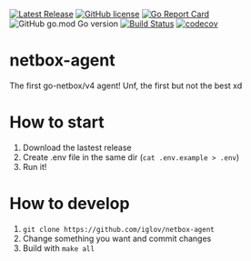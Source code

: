 [![Latest Release](https://img.shields.io/github/release/iglov/netbox-agent.svg?style=flat-square)](https://github.com/iglov/netbox-agent/releases/latest)
[![GitHub license](https://img.shields.io/github/license/iglov/netbox-agent.svg)](https://github.com/iglov/netbox-agent/blob/master/LICENSE)
[![Go Report Card](https://goreportcard.com/badge/github.com/iglov/netbox-agent)](https://goreportcard.com/report/github.com/iglov/netbox-agent)
![GitHub go.mod Go version](https://img.shields.io/github/go-mod/go-version/iglov/netbox-agent)
[![Build Status](https://github.com/iglov/netbox-agent/actions/workflows/build.yml/badge.svg)](https://github.com/iglov/netbox-agent/actions)
[![codecov](https://codecov.io/gh/iglov/netbox-agent/branch/main/graph/badge.svg)](https://codecov.io/gh/iglov/netbox-agent)

# netbox-agent
The first go-netbox/v4 agent! Unf, the first but not the best xd

# How to start
1. Download the lastest release
2. Create .env file in the same dir (`cat .env.example > .env`)
3. Run it!

# How to develop
1. `git clone https://github.com/iglov/netbox-agent`
2. Change something you want and commit changes
3. Build with `make all`
